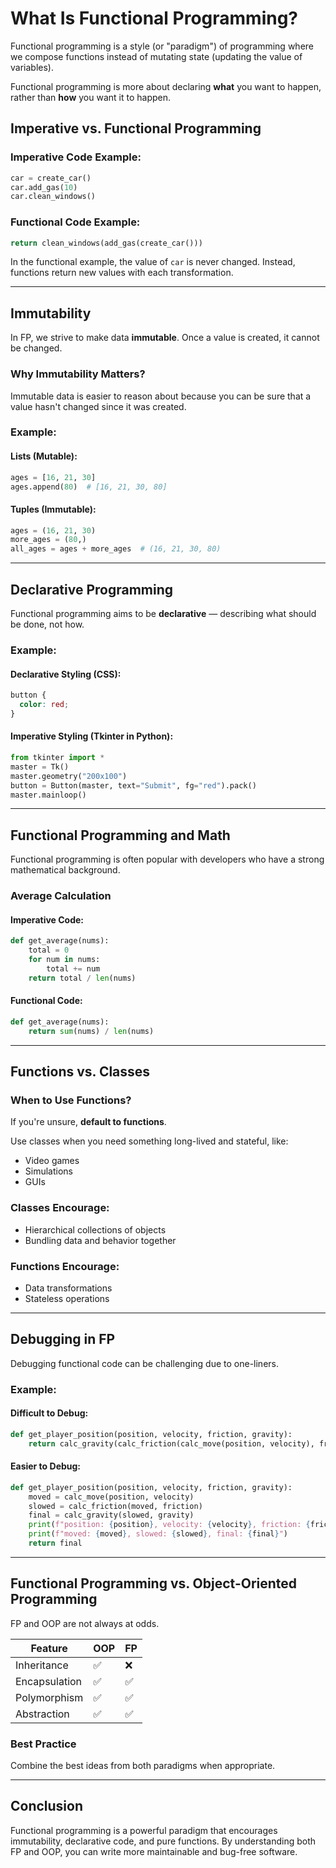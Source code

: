 # What Is Functional Programming?

Functional programming is a style (or "paradigm") of programming where we compose functions instead of mutating state (updating the value of variables).

Functional programming is more about declaring **what** you want to happen, rather than **how** you want it to happen.

## Imperative vs. Functional Programming

### Imperative Code Example:

```python
car = create_car()
car.add_gas(10)
car.clean_windows()
```

### Functional Code Example:

```python
return clean_windows(add_gas(create_car()))
```

In the functional example, the value of `car` is never changed. Instead, functions return new values with each transformation.

---

## Immutability

In FP, we strive to make data **immutable**. Once a value is created, it cannot be changed.

### Why Immutability Matters?

Immutable data is easier to reason about because you can be sure that a value hasn't changed since it was created.

### Example:

#### Lists (Mutable):

```python
ages = [16, 21, 30]
ages.append(80)  # [16, 21, 30, 80]
```

#### Tuples (Immutable):

```python
ages = (16, 21, 30)
more_ages = (80,)
all_ages = ages + more_ages  # (16, 21, 30, 80)
```

---

## Declarative Programming

Functional programming aims to be **declarative** — describing what should be done, not how.

### Example:

#### Declarative Styling (CSS):

```css
button {
  color: red;
}
```

#### Imperative Styling (Tkinter in Python):

```python
from tkinter import *
master = Tk()
master.geometry("200x100")
button = Button(master, text="Submit", fg="red").pack()
master.mainloop()
```

---

## Functional Programming and Math

Functional programming is often popular with developers who have a strong mathematical background.

### Average Calculation

#### Imperative Code:

```python
def get_average(nums):
    total = 0
    for num in nums:
        total += num
    return total / len(nums)
```

#### Functional Code:

```python
def get_average(nums):
    return sum(nums) / len(nums)
```

---

## Functions vs. Classes

### When to Use Functions?

If you're unsure, **default to functions**.

Use classes when you need something long-lived and stateful, like:

- Video games
- Simulations
- GUIs

### Classes Encourage:

- Hierarchical collections of objects
- Bundling data and behavior together

### Functions Encourage:

- Data transformations
- Stateless operations

---

## Debugging in FP

Debugging functional code can be challenging due to one-liners.

### Example:

#### Difficult to Debug:

```python
def get_player_position(position, velocity, friction, gravity):
    return calc_gravity(calc_friction(calc_move(position, velocity), friction), gravity)
```

#### Easier to Debug:

```python
def get_player_position(position, velocity, friction, gravity):
    moved = calc_move(position, velocity)
    slowed = calc_friction(moved, friction)
    final = calc_gravity(slowed, gravity)
    print(f"position: {position}, velocity: {velocity}, friction: {friction}, gravity: {gravity}")
    print(f"moved: {moved}, slowed: {slowed}, final: {final}")
    return final
```

---

## Functional Programming vs. Object-Oriented Programming

FP and OOP are not always at odds.

| Feature       | OOP | FP  |
| ------------- | --- | --- |
| Inheritance   | ✅  | ❌  |
| Encapsulation | ✅  | ✅  |
| Polymorphism  | ✅  | ✅  |
| Abstraction   | ✅  | ✅  |

### Best Practice

Combine the best ideas from both paradigms when appropriate.

---

## Conclusion

Functional programming is a powerful paradigm that encourages immutability, declarative code, and pure functions. By understanding both FP and OOP, you can write more maintainable and bug-free software.
